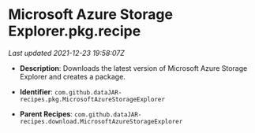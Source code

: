 # Microsoft Azure Storage Explorer.pkg.recipe

_Last updated 2021-12-23 19:58:07Z_

- **Description**: Downloads the latest version of Microsoft Azure Storage Explorer and creates a package.

- **Identifier**: `com.github.dataJAR-recipes.pkg.MicrosoftAzureStorageExplorer`

- **Parent Recipes**: `com.github.dataJAR-recipes.download.MicrosoftAzureStorageExplorer`
